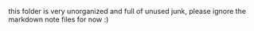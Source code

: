 this folder is very unorganized and full of unused junk, please ignore the markdown note files for now :)
